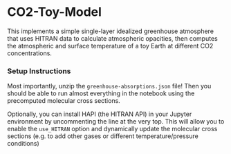 # CO2-Toy-Model
This implements a simple single-layer idealized greenhouse atmosphere that uses HITRAN data to calculate atmospheric opacities, then computes the atmospheric and surface temperature of a toy Earth at different CO2 concentrations.


### Setup Instructions

Most importantly, unzip the `greenhouse-absorptions.json` file! Then you should be able to run almost everything in the notebook using the precomputed molecular cross sections. 

Optionally, you can install HAPI (the HITRAN API) in your Jupyter environment by uncommenting the line at the very top. This will allow you to enable the `use_HITRAN` option and dynamically update the molecular cross sections (e.g. to add other gases or different temperature/pressure conditions)
